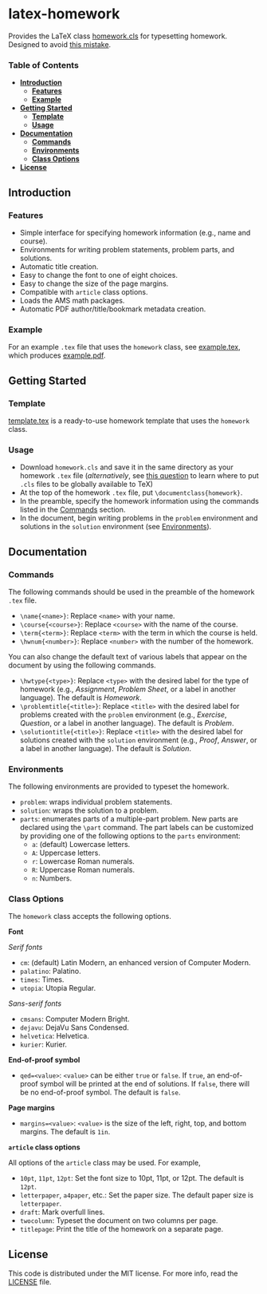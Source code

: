 # latex-homework

Provides the LaTeX class [homework.cls](homework.cls) for typesetting homework.
Designed to avoid [this mistake](http://tex.stackexchange.com/a/139878/23505).

### Table of Contents

* [**Introduction**](#introduction)
  * [**Features**](#features)
  * [**Example**](#example)
* [**Getting Started**](#getting-started)
  * [**Template**](#template)
  * [**Usage**](#usage)
* [**Documentation**](#documentation)
  * [**Commands**](#commands)
  * [**Environments**](#environments)
  * [**Class Options**](#class-options)
* [**License**](#license)


## Introduction


### Features

* Simple interface for specifying homework information (e.g., name and course).
* Environments for writing problem statements, problem parts, and solutions.
* Automatic title creation.
* Easy to change the font to one of eight choices.
* Easy to change the size of the page margins.
* Compatible with `article` class options.
* Loads the AMS math packages.
* Automatic PDF author/title/bookmark metadata creation.


### Example

For an example `.tex` file that uses the `homework` class, see
[example.tex](example.tex), which produces [example.pdf](example.pdf).


## Getting Started


### Template

[template.tex](template.tex) is a ready-to-use homework template that uses the
`homework` class.


### Usage

* Download `homework.cls` and save it in the same directory as your homework
  `.tex` file (*alternatively*, see
  [this question](http://tex.stackexchange.com/questions/1137/) to learn where
  to put `.cls` files to be globally available to TeX)
* At the top of the homework `.tex` file, put `\documentclass{homework}`.
* In the preamble, specify the homework information using the commands listed in
  the [Commands](#commands) section.
* In the document, begin writing problems in the `problem` environment and
  solutions in the `solution` environment (see [Environments](#environments)).


## Documentation


### Commands

The following commands should be used in the preamble of the homework `.tex`
file.

* `\name{<name>}`:
  Replace `<name>` with your name.
* `\course{<course>}`:
  Replace `<course>` with the name of the course.
* `\term{<term>}`:
  Replace `<term>` with the term in which the course is held.
* `\hwnum{<number>}`:
  Replace `<number>` with the number of the homework.

You can also change the default text of various labels that appear on the
document by using the following commands.

* `\hwtype{<type>}`:
  Replace `<type>` with the desired label for the type of homework (e.g.,
  *Assignment*, *Problem Sheet*, or a label in another language).
  The default is *Homework*.
* `\problemtitle{<title>}`:
  Replace `<title>` with the desired label for problems created with the
  `problem` environment (e.g., *Exercise*, *Question*, or a label in another
  language).
  The default is *Problem*.
* `\solutiontitle{<title>}`:
  Replace `<title>` with the desired label for solutions created with the
  `solution` environment (e.g., *Proof*, *Answer*, or a label in another
  language).
  The default is *Solution*.


### Environments

The following environments are provided to typeset the homework.

* `problem`:
  wraps individual problem statements.
* `solution`:
  wraps the solution to a problem.
* `parts`:
  enumerates parts of a multiple-part problem.
  New parts are declared using the `\part` command.
  The part labels can be customized by providing one of the following options to
  the `parts` environment:
    * `a`:
      (default) Lowercase letters.
    * `A`:
      Uppercase letters.
    * `r`:
      Lowercase Roman numerals.
    * `R`:
      Uppercase Roman numerals.
    * `n`:
      Numbers.


### Class Options

The `homework` class accepts the following options.

**Font**

*Serif fonts*

* `cm`:
  (default) Latin Modern, an enhanced version of Computer Modern.
* `palatino`:
  Palatino.
* `times`:
  Times.
* `utopia`:
  Utopia Regular.

*Sans-serif fonts*

* `cmsans`:
  Computer Modern Bright.
* `dejavu`:
  DejaVu Sans Condensed.
* `helvetica`:
  Helvetica.
* `kurier`:
  Kurier.

**End-of-proof symbol**

* `qed=<value>`:
  `<value>` can be either `true` or `false`.
  If `true`, an end-of-proof symbol will be printed at the end of solutions.
  If `false`, there will be no end-of-proof symbol.
  The default is `false`.

**Page margins**

* `margins=<value>`:
  `<value>` is the size of the left, right, top, and bottom margins.
  The default is `1in`.

**`article` class options**

All options of the `article` class may be used. For example,

* `10pt`, `11pt`, `12pt`:
  Set the font size to 10pt, 11pt, or 12pt. The default is `12pt`.
* `letterpaper`, `a4paper`, etc.:
  Set the paper size. The default paper size is `letterpaper`.
* `draft`:
  Mark overfull lines.
* `twocolumn`:
  Typeset the document on two columns per page.
* `titlepage`:
  Print the title of the homework on a separate page.


## License

This code is distributed under the MIT license. For more info, read the
[LICENSE](LICENSE.txt) file.

